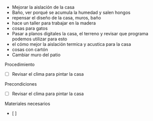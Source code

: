 
- Mejorar la aislación de la casa
- Baño, ver porqué se acumula la humedad y salen hongos
- repensar el diseño de la casa, muros, baño
- hace un taller para trabajar en la madera
- cosas para gatos
- Pasar a planos digitales la casa, el terreno y revisar que programa podemos utilizar para esto
- el cómo mejor la aislación termica y acustica para la casa
- cosas con cartón
- Cambiar muro del patio

Procedimiento
- [ ] Revisar el clima para pintar la casa

Precondiciones
- [ ] Revisar el clima para pintar la casa

Materiales necesarios
- [ ] 